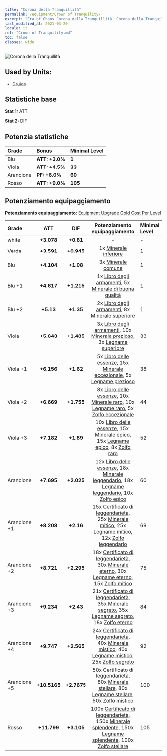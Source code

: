 ```yaml
---
title: "Corona della Tranquillità"
permalink: /equipment/Crown of Tranquility/
excerpt: "Era of Chaos Corona della Tranquillità. Corona della Tranquillità"
last_modified_at: 2021-03-20
locale: it
ref: "Crown of Tranquility.md"
toc: false
classes: wide
---
```


  ![Corona della Tranquillità](/images/e/e_2081.png)

## Used by Units:

* [Druido](/it/units/Druid/) 


## Statistiche base
 **Stat 1:** ATT

 **Stat 2:** DIF

## Potenzia statistiche

  |     Grade    |   Bonus | Minimal Level | 
  |:-------------|:--------|:--------------| 
  | Blu | **ATT: +3.0%** | **1** | 
  | Viola | **ATT: +4.5%** | **33** | 
  | Arancione | **PF: +6.0%** | **60** | 
  | Rosso | **ATT: +9.0%** | **105** | 


## Potenziamento equipaggiamento
 **Potenziamento equipaggiamento:** [Equipment Upgrade Gold Cost Per Level](/equipment/EquipmentUpgradeCostPerLevel/) 

  |          Grade      | ATT | DIF | Potenziamento equipaggiamento | Minimal Level |
  |:--------------------|:---------:|:---------:|:----------------:|:--------------|
  | white | **+3.078** | **+0.81** | - | - |
  | Verde | **+3.591** | **+0.945** | 1x [Minerale inferiore](/it/Items/mat_1/) | 1 |
  | Blu | **+4.104** | **+1.08** | 3x [Minerale comune](/it/Items/mat_6/) | 1 |
  | Blu +1 | **+4.617** | **+1.215** | 1x [Libro degli armamenti](/it/Items/mat_18/), 5x [Minerale di buona qualità](/it/Items/mat_12/) | 1 |
  | Blu +2 | **+5.13** | **+1.35** | 2x [Libro degli armamenti](/it/Items/mat_25/), 8x [Minerale superiore](/it/Items/mat_19/) | 1 |
  | Viola | **+5.643** | **+1.485** | 3x [Libro degli armamenti](/it/Items/mat_32/), 10x [Minerale prezioso](/it/Items/mat_26/), 3x [Legname superiore](/it/Items/mat_20/) | 33 |
  | Viola +1 | **+6.156** | **+1.62** | 5x [Libro delle essenze](/it/Items/mat_39/), 15x [Minerale eccezionale](/it/Items/mat_33/), 5x [Legname prezioso](/it/Items/mat_27/) | 38 |
  | Viola +2 | **+6.669** | **+1.755** | 8x [Libro delle essenze](/it/Items/mat_46/), 10x [Minerale raro](/it/Items/mat_40/), 10x [Legname raro](/it/Items/mat_41/), 5x [Zolfo eccezionale](/it/Items/mat_36/) | 44 |
  | Viola +3 | **+7.182** | **+1.89** | 10x [Libro delle essenze](/it/Items/mat_53/), 15x [Minerale epico](/it/Items/mat_47/), 15x [Legname epico](/it/Items/mat_48/), 8x [Zolfo raro](/it/Items/mat_43/) | 52 |
  | Arancione | **+7.695** | **+2.025** | 12x [Libro delle essenze](/it/Items/mat_60/), 18x [Minerale leggendario](/it/Items/mat_54/), 18x [Legname leggendario](/it/Items/mat_55/), 10x [Zolfo epico](/it/Items/mat_50/) | 60 |
  | Arancione +1 | **+8.208** | **+2.16** | 15x [Certificato di leggendarietà](/it/Items/mat_67/), 25x [Minerale mitico](/it/Items/mat_61/), 25x [Legname mitico](/it/Items/mat_62/), 12x [Zolfo leggendario](/it/Items/mat_57/) | 69 |
  | Arancione +2 | **+8.721** | **+2.295** | 18x [Certificato di leggendarietà](/it/Items/mat_74/), 30x [Minerale eterno](/it/Items/mat_68/), 30x [Legname eterno](/it/Items/mat_69/), 15x [Zolfo mitico](/it/Items/mat_64/) | 75 |
  | Arancione +3 | **+9.234** | **+2.43** | 21x [Certificato di leggendarietà](/it/Items/mat_81/), 35x [Minerale segreto](/it/Items/mat_75/), 35x [Legname segreto](/it/Items/mat_76/), 18x [Zolfo eterno](/it/Items/mat_71/) | 84 |
  | Arancione +4 | **+9.747** | **+2.565** | 24x [Certificato di leggendarietà](/it/Items/mat_88/), 40x [Minerale mistico](/it/Items/mat_82/), 40x [Legname mistico](/it/Items/mat_83/), 25x [Zolfo segreto](/it/Items/mat_78/) | 92 |
  | Arancione +5 | **+10.5165** | **+2.7675** | 50x [Certificato di leggendarietà](/it/Items/mat_95/), 80x [Minerale stellare](/it/Items/mat_89/), 80x [Legname stellare](/it/Items/mat_90/), 50x [Zolfo mistico](/it/Items/mat_85/) | 100 |
  | Rosso | **+11.799** | **+3.105** | 100x [Certificato di leggendarietà](/it/Items/mat_102/), 150x [Minerale splendente](/it/Items/mat_96/), 150x [Legname splendente](/it/Items/mat_97/), 100x [Zolfo stellare](/it/Items/mat_92/) | 105 |

